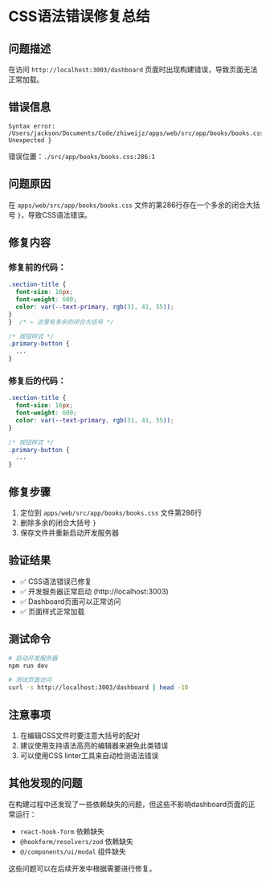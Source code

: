 # CSS语法错误修复总结

## 问题描述
在访问 `http://localhost:3003/dashboard` 页面时出现构建错误，导致页面无法正常加载。

## 错误信息
```
Syntax error: /Users/jackson/Documents/Code/zhiweijz/apps/web/src/app/books/books.css Unexpected }
```

错误位置：`./src/app/books/books.css:286:1`

## 问题原因
在 `apps/web/src/app/books/books.css` 文件的第286行存在一个多余的闭合大括号 `}`，导致CSS语法错误。

## 修复内容

### 修复前的代码：
```css
.section-title {
  font-size: 16px;
  font-weight: 600;
  color: var(--text-primary, rgb(31, 41, 55));
}
}  /* ← 这里有多余的闭合大括号 */

/* 按钮样式 */
.primary-button {
  ...
}
```

### 修复后的代码：
```css
.section-title {
  font-size: 16px;
  font-weight: 600;
  color: var(--text-primary, rgb(31, 41, 55));
}

/* 按钮样式 */
.primary-button {
  ...
}
```

## 修复步骤
1. 定位到 `apps/web/src/app/books/books.css` 文件第286行
2. 删除多余的闭合大括号 `}`
3. 保存文件并重新启动开发服务器

## 验证结果
- ✅ CSS语法错误已修复
- ✅ 开发服务器正常启动 (http://localhost:3003)
- ✅ Dashboard页面可以正常访问
- ✅ 页面样式正常加载

## 测试命令
```bash
# 启动开发服务器
npm run dev

# 测试页面访问
curl -s http://localhost:3003/dashboard | head -10
```

## 注意事项
1. 在编辑CSS文件时要注意大括号的配对
2. 建议使用支持语法高亮的编辑器来避免此类错误
3. 可以使用CSS linter工具来自动检测语法错误

## 其他发现的问题
在构建过程中还发现了一些依赖缺失的问题，但这些不影响dashboard页面的正常运行：
- `react-hook-form` 依赖缺失
- `@hookform/resolvers/zod` 依赖缺失
- `@/components/ui/modal` 组件缺失

这些问题可以在后续开发中根据需要进行修复。 